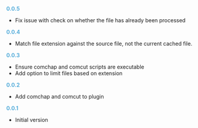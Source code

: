 
**<span style="color:#56adda">0.0.5</span>**
- Fix issue with check on whether the file has already been processed

**<span style="color:#56adda">0.0.4</span>**
- Match file extension against the source file, not the current cached file.

**<span style="color:#56adda">0.0.3</span>**
- Ensure comchap and comcut scripts are executable
- Add option to limit files based on extension

**<span style="color:#56adda">0.0.2</span>**
- Add comchap and comcut to plugin

**<span style="color:#56adda">0.0.1</span>**
- Initial version
